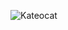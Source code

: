 ![Kateocat](https://user-images.githubusercontent.com/70027827/128564562-c18a2826-e815-4238-afa7-2994a57b22f4.png)
